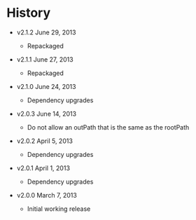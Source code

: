# History

- v2.1.2 June 29, 2013
	- Repackaged

- v2.1.1 June 27, 2013
	- Repackaged

- v2.1.0 June 24, 2013
	- Dependency upgrades

- v2.0.3 June 14, 2013
	- Do not allow an outPath that is the same as the rootPath

- v2.0.2 April 5, 2013
	- Dependency upgrades

- v2.0.1 April 1, 2013
	- Dependency upgrades

- v2.0.0 March 7, 2013
	- Initial working release
